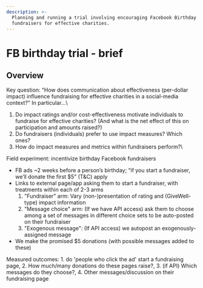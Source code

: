 ```yaml
---
description: >-
  Planning and running a trial involving encouraging Facebook Birthday
  fundraisers for effective charities.
---
```


# FB birthday trial - brief

## Overview&#x20;

Key question: “How does communication about effectiveness (per-dollar impact) influence fundraising for effective charities in a social-media context?” In particular...\


1. Do impact ratings and/or cost-effectiveness motivate individuals to fundraise for effective charities? (And what is the net effect of this on participation and amounts raised?)
2. Do fundraisers (individuals) prefer to use impact measures? Which ones?
3. How do impact measures and metrics within fundraisers perform?\


Field experiment: incentivize birthday Facebook fundraisers &#x20;

* FB ads \~2 weeks before a person’s birthday; “if you start a fundraiser, we’ll donate the first $5” (T\&C) apply
* Links to external page/app asking them to start a fundraiser, with treatments within each of 2-3 arms
  1. "Fundraiser" arm: Vary (non-)presentation of rating and (GiveWell-type) impact information&#x20;
  2. "Message choice" arm: (If we have API access) ask them to choose among a set of messages in different choice sets to be auto-posted on their fundraiser
  3. "Exogenous message": (If API access) we autopost an exogenously-assigned message
* We make the promised $5 donations (with possible messages added to these)

Measured outcomes: 1. do 'people who click the ad' start a fundraising page, 2. How much/many donations do these pages raise?, 3. (if API) Which messages do they choose?, 4. Other messages/discussion on their fundraising page
